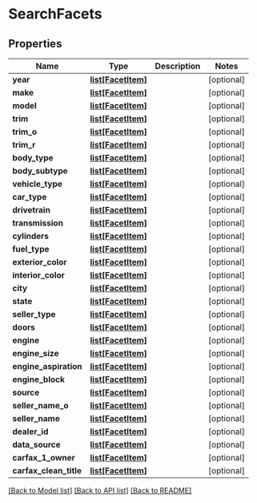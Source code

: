 # SearchFacets

## Properties
Name | Type | Description | Notes
------------ | ------------- | ------------- | -------------
**year** | [**list[FacetItem]**](FacetItem.md) |  | [optional] 
**make** | [**list[FacetItem]**](FacetItem.md) |  | [optional] 
**model** | [**list[FacetItem]**](FacetItem.md) |  | [optional] 
**trim** | [**list[FacetItem]**](FacetItem.md) |  | [optional] 
**trim_o** | [**list[FacetItem]**](FacetItem.md) |  | [optional] 
**trim_r** | [**list[FacetItem]**](FacetItem.md) |  | [optional] 
**body_type** | [**list[FacetItem]**](FacetItem.md) |  | [optional] 
**body_subtype** | [**list[FacetItem]**](FacetItem.md) |  | [optional] 
**vehicle_type** | [**list[FacetItem]**](FacetItem.md) |  | [optional] 
**car_type** | [**list[FacetItem]**](FacetItem.md) |  | [optional] 
**drivetrain** | [**list[FacetItem]**](FacetItem.md) |  | [optional] 
**transmission** | [**list[FacetItem]**](FacetItem.md) |  | [optional] 
**cylinders** | [**list[FacetItem]**](FacetItem.md) |  | [optional] 
**fuel_type** | [**list[FacetItem]**](FacetItem.md) |  | [optional] 
**exterior_color** | [**list[FacetItem]**](FacetItem.md) |  | [optional] 
**interior_color** | [**list[FacetItem]**](FacetItem.md) |  | [optional] 
**city** | [**list[FacetItem]**](FacetItem.md) |  | [optional] 
**state** | [**list[FacetItem]**](FacetItem.md) |  | [optional] 
**seller_type** | [**list[FacetItem]**](FacetItem.md) |  | [optional] 
**doors** | [**list[FacetItem]**](FacetItem.md) |  | [optional] 
**engine** | [**list[FacetItem]**](FacetItem.md) |  | [optional] 
**engine_size** | [**list[FacetItem]**](FacetItem.md) |  | [optional] 
**engine_aspiration** | [**list[FacetItem]**](FacetItem.md) |  | [optional] 
**engine_block** | [**list[FacetItem]**](FacetItem.md) |  | [optional] 
**source** | [**list[FacetItem]**](FacetItem.md) |  | [optional] 
**seller_name_o** | [**list[FacetItem]**](FacetItem.md) |  | [optional] 
**seller_name** | [**list[FacetItem]**](FacetItem.md) |  | [optional] 
**dealer_id** | [**list[FacetItem]**](FacetItem.md) |  | [optional] 
**data_source** | [**list[FacetItem]**](FacetItem.md) |  | [optional] 
**carfax_1_owner** | [**list[FacetItem]**](FacetItem.md) |  | [optional] 
**carfax_clean_title** | [**list[FacetItem]**](FacetItem.md) |  | [optional] 

[[Back to Model list]](../README.md#documentation-for-models) [[Back to API list]](../README.md#documentation-for-api-endpoints) [[Back to README]](../README.md)


